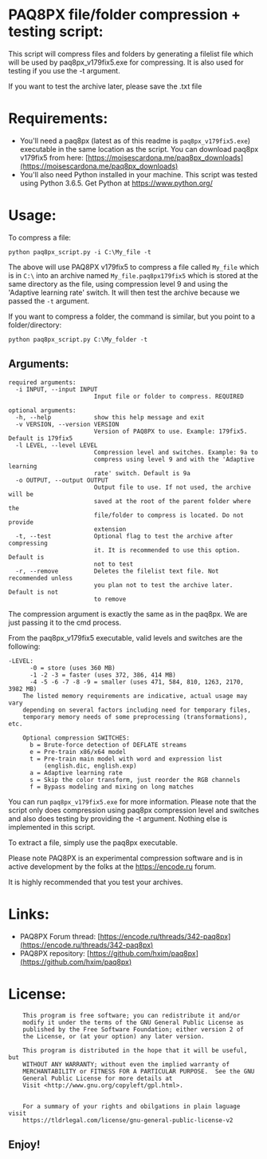 # PAQ8PX file/folder compression + testing script:

This script will compress files and folders by generating a filelist file which will be used by paq8px_v179fix5.exe for compressing. It is also used for testing if you use the -t argument.

If you want to test the archive later, please save the .txt file

# Requirements:
* You'll need a paq8px (latest as of this readme is `paq8px_v179fix5.exe`) executable in the same location as the script. You can download paq8px v179fix5 from here: [https://moisescardona.me/paq8px_downloads](https://moisescardona.me/paq8px_downloads)
* You'll also need Python installed in your machine. This script was tested using Python 3.6.5. Get Python at https://www.python.org/

# Usage:

To compress a file:

```
python paq8px_script.py -i C:\My_file -t
```

The above will use PAQ8PX v179fix5 to compress a file called `My_file` which is in `C:\` into an archive named `My_file.paq8px179fix5` which is stored at the same directory as the file, using compression level 9 and using the 'Adaptive learning rate' switch. It will then test the archive because we passed the `-t` argument.

If you want to compress a folder, the command is similar, but you point to a folder/directory:

```
python paq8px_script.py C:\My_folder -t
```

## Arguments:

```
required arguments:
  -i INPUT, --input INPUT
                        Input file or folder to compress. REQUIRED

optional arguments:
  -h, --help            show this help message and exit
  -v VERSION, --version VERSION
                        Version of PAQ8PX to use. Example: 179fix5. Default is 179fix5
  -l LEVEL, --level LEVEL
                        Compression level and switches. Example: 9a to
                        compress using level 9 and with the 'Adaptive learning
                        rate' switch. Default is 9a
  -o OUTPUT, --output OUTPUT
                        Output file to use. If not used, the archive will be
                        saved at the root of the parent folder where the
                        file/folder to compress is located. Do not provide
                        extension
  -t, --test            Optional flag to test the archive after compressing
                        it. It is recommended to use this option. Default is
                        not to test
  -r, --remove          Deletes the filelist text file. Not recommended unless
                        you plan not to test the archive later. Default is not
                        to remove

```

The compression argument is exactly the same as in the paq8px. We are just passing it to the cmd process.

From the paq8px_v179fix5 executable, valid levels and switches are the following:

```
-LEVEL:
      -0 = store (uses 360 MB)
      -1 -2 -3 = faster (uses 372, 386, 414 MB)
      -4 -5 -6 -7 -8 -9 = smaller (uses 471, 584, 810, 1263, 2170, 3982 MB)
    The listed memory requirements are indicative, actual usage may vary
    depending on several factors including need for temporary files,
    temporary memory needs of some preprocessing (transformations), etc.

    Optional compression SWITCHES:
      b = Brute-force detection of DEFLATE streams
      e = Pre-train x86/x64 model
      t = Pre-train main model with word and expression list
          (english.dic, english.exp)
      a = Adaptive learning rate
      s = Skip the color transform, just reorder the RGB channels
      f = Bypass modeling and mixing on long matches
```

You can run `paq8px_v179fix5.exe` for more information. Please note that the script only does compression using paq8px compression level and switches and also does testing by providing the -t argument. Nothing else is implemented in this script.

To extract a file, simply use the paq8px executable.

Please note PAQ8PX is an experimental compression software and is in active development by the folks at the https://encode.ru forum.

It is highly recommended that you test your archives.

# Links:
* PAQ8PX Forum thread: [https://encode.ru/threads/342-paq8px](https://encode.ru/threads/342-paq8px)
* PAQ8PX repository: [https://github.com/hxim/paq8px](https://github.com/hxim/paq8px)

# License:

```
    This program is free software; you can redistribute it and/or
    modify it under the terms of the GNU General Public License as
    published by the Free Software Foundation; either version 2 of
    the License, or (at your option) any later version.

    This program is distributed in the hope that it will be useful, but
    WITHOUT ANY WARRANTY; without even the implied warranty of
    MERCHANTABILITY or FITNESS FOR A PARTICULAR PURPOSE.  See the GNU
    General Public License for more details at
    Visit <http://www.gnu.org/copyleft/gpl.html>.


    For a summary of your rights and obilgations in plain laguage visit
    https://tldrlegal.com/license/gnu-general-public-license-v2
 ```

## Enjoy!